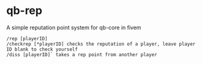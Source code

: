 # qb-rep
A simple reputation point system for qb-core in fivem

    /rep [playerID]
    /checkrep [*playerID] checks the reputation of a player, leave player ID blank to check yourself
    /diss [playerID]` takes a rep point from another player
